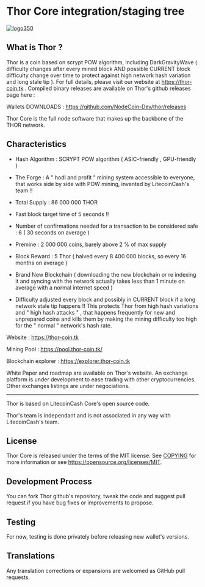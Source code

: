 Thor Core integration/staging tree
===========================================

<a href="https://imgbb.com/"><img src="https://i.ibb.co/QftWbcX/logo350.png" alt="logo350" border="0"></a>

What is Thor ?
----------------------

Thor is a coin based on scrypt POW algorithm, including DarkGravityWave ( difficulty changes after every mined block AND possible CURRENT block difficulty change over time to protect against high network hash variation and long stale tip ). For full details, please visit our website at https://thor-coin.tk . Compiled binary releases are available on Thor's github releases page here :



Wallets DOWNLOADS :                   https://github.com/NodeCoin-Dev/thor/releases



Thor Core is the full node software that makes up the backbone of the THOR network.


Characteristics
---------------------------------------------------------------------------


- Hash Algorithm : SCRYPT POW algorithm    ( ASIC-friendly , GPU-friendly )

- The Forge : A " hodl and profit " mining system accessible to everyone, that works side by side with POW mining, invented by  LitecoinCash's team !!

- Total Supply : 86 000 000 THOR

- Fast block target time of 5 seconds !! 

- Number of confirmations needed for a transaction to be considered safe : 6  ( 30 seconds on average )

- Premine : 2 000 000 coins, barely above 2 % of max supply

- Block Reward : 5 Thor ( halved every 8 400 000 blocks, so every 16 months on average )

- Brand New Blockchain  ( downloading the new blockchain or re indexing it and syncing with the network actually takes less than 1 minute on average with a normal internet speed )

- Difficulty adjusted every block and possibly in CURRENT block if a long network stale tip happens !! This protects Thor from high hash variations and " high hash attacks " , that happens frequently for new and unprepared coins and kills them by making the mining difficulty too high for the " normal " network's hash rate.



Website :                  https://thor-coin.tk



Mining Pool :              https://pool.thor-coin.tk/



Blockchain explorer :      https://explorer.thor-coin.tk







White Paper and roadmap are available on Thor's website. An exchange platform is under development to ease trading with other cryptocurrencies. Other exchanges listings are under negociations. 

---------------------------------------------------------------------------------------------------------------------------------

Thor is based on LitecoinCash Core's open source code.

Thor's team is independant and is not associated in any way with LitecoinCash's team.


License
-------

Thor Core is released under the terms of the MIT license. See [COPYING](COPYING) for more
information or see https://opensource.org/licenses/MIT.

Development Process
-------------------

You can fork Thor github's repository, tweak the code and suggest pull request if you have bug fixes or improvements to propose.

Testing
-------

For now, testing is done privately before releasing new wallet's versions.

Translations
------------

Any translation corrections or expansions are welcomed as GitHub pull requests.
